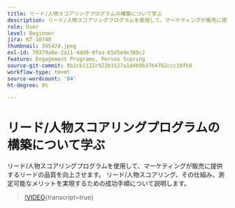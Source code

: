 ```yaml
---
title: リード/人物スコアリングプログラムの構築について学ぶ
description: リード/人物スコアリングプログラムを使用して、マーケティングが販売に提供するリードの品質を向上させます。 リード/人物スコアリング、その仕組み、測定可能なメリットを実現するための成功手順について説明します。
role: User
level: Beginner
jira: KT-10740
thumbnail: 345424.jpeg
exl-id: 70379a0e-2a11-4dd9-9faa-65d5ede388c2
feature: Engagement Programs, Person Scoring
source-git-commit: 8b2cb1122c922b3127a1d4b9b3764782ccc18f68
workflow-type: tm+mt
source-wordcount: '84'
ht-degree: 0%

---
```


# リード/人物スコアリングプログラムの構築について学ぶ

リード/人物スコアリングプログラムを使用して、マーケティングが販売に提供するリードの品質を向上させます。 リード/人物スコアリング、その仕組み、測定可能なメリットを実現するための成功手順について説明します。

>[!VIDEO](https://video.tv.adobe.com/v/345424/?quality=12&learn=on){transcript=true}
